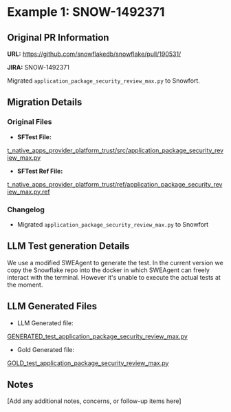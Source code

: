 # Example 1: SNOW-1492371

## Original PR Information

**URL:** https://github.com/snowflakedb/snowflake/pull/190531/

**JIRA:** SNOW-1492371 

Migrated `application_package_security_review_max.py` to Snowfort.

## Migration Details

### Original Files
* **SFTest File:** 

[t_native_apps_provider_platform_trust/src/application_package_security_review_max.py](https://github.com/snowflakedb/snowflake/blob/92390ec1ca5543200294b914b3205a269658f140/RegressionTests/regressions/t_native_apps_provider_platform_trust/src/application_package_security_review_max.py)

* **SFTest Ref File:** 

[t_native_apps_provider_platform_trust/ref/application_package_security_review_max.py.ref](https://github.com/snowflakedb/snowflake/blob/92390ec1ca5543200294b914b3205a269658f140/RegressionTests/regressions/t_native_apps_provider_platform_trust/ref/application_package_security_review_max.py.ref)

### Changelog
- Migrated `application_package_security_review_max.py` to Snowfort

## LLM Test generation Details
We use a modified SWEAgent to generate the test. In the current version we copy the Snowflake repo into the docker in which SWEAgent can freely interact with the terminal. However it's unable to execute the actual tests at the moment.


## LLM Generated Files
- LLM Generated file: 

[GENERATED_test_application_package_security_review_max.py](https://github.com/sfc-gh-minkim/testgen_examples/blob/main/examples/SNOW-1492382/data/outputs/GENERATED_test_application_package_security_review_max.py)

- Gold Generated file:

[GOLD_test_application_package_security_review_max.py](https://github.com/sfc-gh-minkim/testgen_examples/blob/main/examples/SNOW-1492382/data/outputs/GOLD_test_application_package_security_review_max.py)

## Notes
[Add any additional notes, concerns, or follow-up items here]